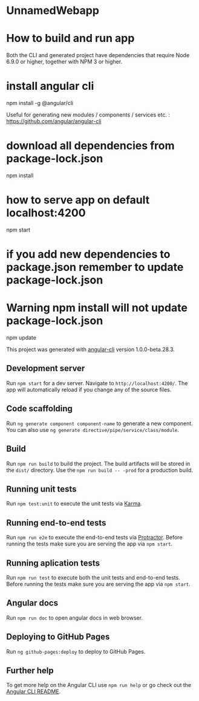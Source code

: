 # UnnamedWebapp

# How to build and run app

Both the CLI and generated project have dependencies that require Node 6.9.0 or higher, together with NPM 3 or higher.
# install angular cli
npm install -g @angular/cli

Useful for generating new modules / components / services etc. :
https://github.com/angular/angular-cli

# download all dependencies from package-lock.json
npm install 
# how to serve app on default localhost:4200 
npm start
# if you add new dependencies to package.json remember to update package-lock.json
# Warning npm install will not update package-lock.json
npm update

This project was generated with [angular-cli](https://github.com/angular/angular-cli) version 1.0.0-beta.28.3.

## Development server

Run `npm start` for a dev server. Navigate to `http://localhost:4200/`. The app will automatically reload if you change any of the source files.

## Code scaffolding

Run `ng generate component component-name` to generate a new component. You can also use `ng generate directive/pipe/service/class/module`.

## Build

Run `npm run build` to build the project. The build artifacts will be stored in the `dist/` directory. Use the `npm run build -- -prod` for a production build.

## Running unit tests

Run `npm test:unit` to execute the unit tests via [Karma](https://karma-runner.github.io).

## Running end-to-end tests

Run `npm run e2e` to execute the end-to-end tests via [Protractor](http://www.protractortest.org/).
Before running the tests make sure you are serving the app via `npm start`.

## Running aplication tests

Run `npm run test` to execute both the unit tests and end-to-end tests.
Before running the tests make sure you are serving the app via `npm start`.

## Angular docs

Run `npm run doc` to open angular docs in web browser.

## Deploying to GitHub Pages

Run `ng github-pages:deploy` to deploy to GitHub Pages.

## Further help

To get more help on the Angular CLI use `npm run help` or go check out the [Angular CLI README](https://github.com/angular/angular-cli/blob/master/README.md).
